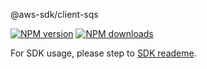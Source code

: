 @aws-sdk/client-sqs

[![NPM version](https://img.shields.io/npm/v/@aws-sdk/client-sqs/preview.svg)](https://www.npmjs.com/package/@aws-sdk/client-sqs)
[![NPM downloads](https://img.shields.io/npm/dm/@aws-sdk/client-sqs.svg)](https://www.npmjs.com/package/@aws-sdk/client-sqs)

For SDK usage, please step to [SDK reademe](https://github.com/aws/aws-sdk-js-v3).
